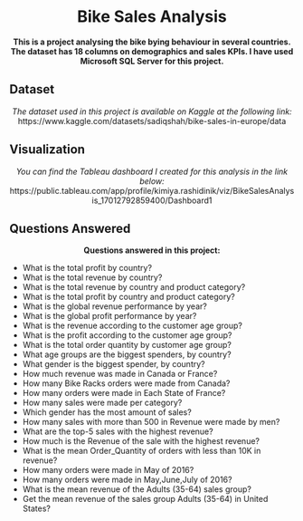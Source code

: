 <h1 align="center">Bike Sales Analysis</h1>

<p align="center">
  <strong>This is a project analysing the bike bying behaviour in several countries. The dataset has 18 columns on demographics and sales KPIs. I have used Microsoft SQL Server for this project. </strong>
</p>

## Dataset

<p align="center">
  <em>The dataset used in this project is available on Kaggle at the following link:</em>
  https://www.kaggle.com/datasets/sadiqshah/bike-sales-in-europe/data
</p>

## Visualization

<p align="center">
  <em>You can find the Tableau dashboard I created for this analysis in the link below:</em>
  https://public.tableau.com/app/profile/kimiya.rashidinik/viz/BikeSalesAnalysis_17012792859400/Dashboard1
</p>

## Questions Answered

<p align="center">
  <strong>Questions answered in this project:</strong>
</p>

- What is the total profit by country?
- What is the total revenue by country?
- What is the total revenue by country and product category?
- What is the total profit by country and product category?
- What is the global revenue performance by year?
- What is the global profit performance by year?
- What is the revenue according to the customer age group?
- What is the profit according to the customer age group?
- What is the total order quantity by customer age group?
- What age groups are the biggest spenders, by country?
- What gender is the biggest spender, by country?
- How much revenue was made in Canada or France?
- How many Bike Racks orders were made from Canada?
- How many orders were made in Each State of France?
- How many sales were made per category?
- Which gender has the most amount of sales?
- How many sales with more than 500 in Revenue were made by men?
- What are the top-5 sales with the highest revenue?
- How much is the Revenue of the sale with the highest revenue?
- What is the mean Order_Quantity of orders with less than 10K in revenue?
- How many orders were made in May of 2016?
- How many orders were made in May,June,July of 2016?
- What is the mean revenue of the Adults (35-64) sales group?
- Get the mean revenue of the sales group Adults (35-64) in United States?
